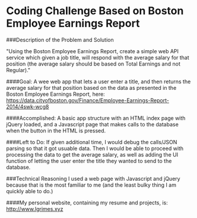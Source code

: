 # Coding Challenge Based on Boston Employee Earnings Report

###Description of the Problem and Solution

"Using the Boston Employee Earnings Report, create a simple web API service which given a job title, will respond with the average salary for that position (the average salary should be based on Total Earnings and not Regular)."

####Goal: 
A wee web app that lets a user enter a title, and then returns the average salary for that position based on the data as presented in the Boston Employee Earnings Report, here:
https://data.cityofboston.gov/Finance/Employee-Earnings-Report-2014/4swk-wcg8

####Accomplished:
A basic app structure with an HTML index page with jQuery loaded, and a Javascript page that makes calls to the database when the button in the HTML is pressed.

####Left to Do:
If given additional time, I would debug the calls/JSON parsing so that it got usuable data. Then I would be able to proceed with processing the data to get the average salary, as well as adding the UI function of letting the user enter the title they wanted to send to the database.

###Technical Reasoning
I used a web page with Javascript and jQuery because that is the most familiar to me (and the least bulky thing I am quickly able to do.)

####My personal website, containing my resume and projects, is:
http://www.lgrimes.xyz
